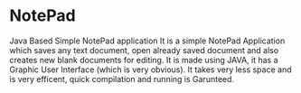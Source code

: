 # NotePad
Java Based Simple NotePad application
It is a simple NotePad Application which saves any text document, open already saved document and also creates new blank documents for editing. It is made using JAVA, it has a Graphic User Interface (which is very obvious). It takes very less space and is very efficent, quick compilation and running is Garunteed. 
